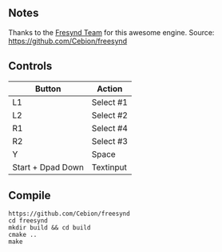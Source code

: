 ## Notes

Thanks to the [Fresynd Team](https://freesynd.sourceforge.io/) for this awesome engine.
Source: https://github.com/Cebion/freesynd

## Controls

| Button | Action |
|--|--| 
|L1|Select #1|
|L2|Select #2|
|R1|Select #4|
|R2|Select #3|
|Y|Space|
|Start + Dpad Down|Textinput|


## Compile

```shell
https://github.com/Cebion/freesynd
cd freesynd
mkdir build && cd build
cmake ..
make

```

